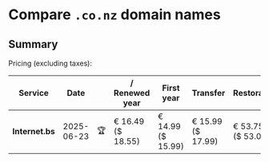 # Compare `.co.nz` domain names

## Summary

Pricing (excluding taxes):

| Service | Date |  | / Renewed year | First year | Transfer | Restoration |
|--|--|--|--|--|--|--|
| **Internet.bs** | 2025-06-23 | 🏆 | € 16.49<br>($ 18.55) | € 14.99<br>($ 15.99) | € 15.99<br>($ 17.99) | € 53.75<br>($ 53.09) |
